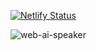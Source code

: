 [![Netlify Status](https://api.netlify.com/api/v1/badges/93d960d4-1bf1-496e-b74b-dd2cda8ce949/deploy-status)](https://app.netlify.com/sites/web-ai-speaker/deploys)

![web-ai-speaker](https://github.com/OkanoShogo0903/web-ai-speaker)
